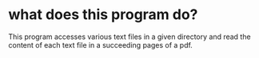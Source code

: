 # what does this program do?

This program accesses various text files 
in a given directory and read 
the content of each text file in a succeeding
pages of a pdf.